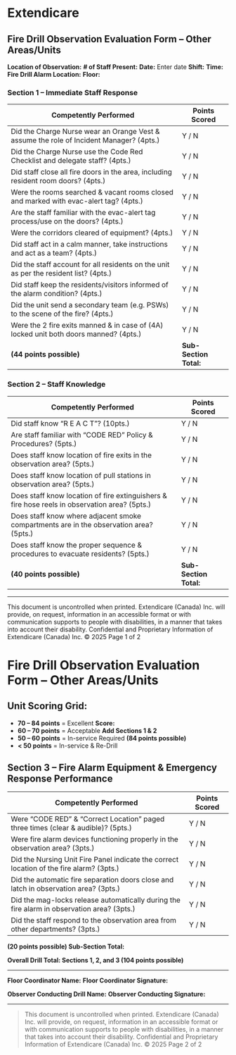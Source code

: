 # Extendicare
## Fire Drill Observation Evaluation Form – Other Areas/Units

**Location of Observation:**
**# of Staff Present:**
**Date:** Enter date
**Shift:**
**Time:**
**Fire Drill Alarm Location:**
**Floor:**

### Section 1 – Immediate Staff Response
| Competently Performed | Points Scored |
|-----------------------|---------------|
| Did the Charge Nurse wear an Orange Vest & assume the role of Incident Manager? (4pts.) | Y / N |
| Did the Charge Nurse use the Code Red Checklist and delegate staff? (4pts.) | Y / N |
| Did staff close all fire doors in the area, including resident room doors? (4pts.) | Y / N |
| Were the rooms searched & vacant rooms closed and marked with evac-alert tag? (4pts.) | Y / N |
| Are the staff familiar with the evac-alert tag process/use on the doors? (4pts.) | Y / N |
| Were the corridors cleared of equipment? (4pts.) | Y / N |
| Did staff act in a calm manner, take instructions and act as a team? (4pts.) | Y / N |
| Did the staff account for all residents on the unit as per the resident list? (4pts.) | Y / N |
| Did staff keep the residents/visitors informed of the alarm condition? (4pts.) | Y / N |
| Did the unit send a secondary team (e.g. PSWs) to the scene of the fire? (4pts.) | Y / N |
| Were the 2 fire exits manned & in case of (4A) locked unit both doors manned? (4pts.) | Y / N |
| **(44 points possible)** | **Sub-Section Total:** |

### Section 2 – Staff Knowledge
| Competently Performed | Points Scored |
|-----------------------|---------------|
| Did staff know “R E A C T”? (10pts.) | Y / N |
| Are staff familiar with “CODE RED” Policy & Procedures? (5pts.) | Y / N |
| Does staff know location of fire exits in the observation area? (5pts.) | Y / N |
| Does staff know location of pull stations in observation area? (5pts.) | Y / N |
| Does staff know location of fire extinguishers & fire hose reels in observation area? (5pts.) | Y / N |
| Does staff know where adjacent smoke compartments are in the observation area? (5pts.) | Y / N |
| Does staff know the proper sequence & procedures to evacuate residents? (5pts.) | Y / N |
| **(40 points possible)** | **Sub-Section Total:** |

----

This document is uncontrolled when printed.
Extendicare (Canada) Inc. will provide, on request, information in an accessible format or with communication supports to people with disabilities, in a manner that takes into account their disability.
Confidential and Proprietary Information of Extendicare (Canada) Inc. © 2025
Page 1 of 2

# Fire Drill Observation Evaluation Form – Other Areas/Units

## Unit Scoring Grid:
- **70 – 84 points** = Excellent                                  **Score:**
- **60 – 70 points** = Acceptable                                         **Add Sections 1 & 2**
- **50 – 60 points** = In-service Required                              **(84 points possible)**
- **< 50 points** = In-service & Re-Drill

## Section 3 – Fire Alarm Equipment & Emergency Response Performance

| Competently Performed | Points Scored |
|-----------------------|---------------|
| Were “CODE RED” & “Correct Location” paged three times (clear & audible)? (5pts.) | Y / N |
| Were fire alarm devices functioning properly in the observation area? (3pts.) | Y / N |
| Did the Nursing Unit Fire Panel indicate the correct location of the fire alarm? (3pts.) | Y / N |
| Did the automatic fire separation doors close and latch in observation area? (3pts.) | Y / N |
| Did the mag-locks release automatically during the fire alarm in observation area? (3pts.) | Y / N |
| Did the staff respond to the observation area from other departments? (3pts.) | Y / N |

**(20 points possible) Sub-Section Total:**

**Overall Drill Total: Sections 1, 2, and 3 (104 points possible)**

----

**Floor Coordinator Name:**
**Floor Coordinator Signature:**

**Observer Conducting Drill Name:**
**Observer Conducting Signature:**

----

> This document is uncontrolled when printed.
> Extendicare (Canada) Inc. will provide, on request, information in an accessible format or with communication supports to people with disabilities, in a manner that takes into account their disability.
> Confidential and Proprietary Information of Extendicare (Canada) Inc. © 2025
> Page 2 of 2